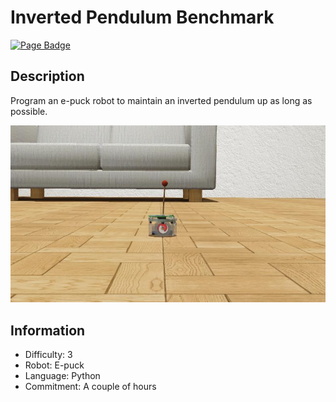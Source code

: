 # Inverted Pendulum Benchmark

[![Page Badge](https://badgen.net/badge/icon/View?label=Page)](https://cyberbotics.github.io/benchmark-page?url=?url=https://github.com/cyberbotics/robot-inverted-pendulum/blob/main/worlds/inverted_pendulum.wbt)

## Description
Program an e-puck robot to maintain an inverted pendulum up as long as possible.

<p align="center">
  <img src="./preview/thumbnail.jpg">
</p>

## Information
- Difficulty: 3
- Robot: E-puck
- Language: Python
- Commitment: A couple of hours
